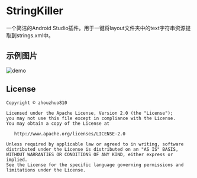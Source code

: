 # StringKiller
一个简洁的Android Studio插件。用于一键将layout文件夹中的text字符串资源提取到strings.xml中。


## 示例图片


![demo](https://github.com/zhouzhuo810/StringKiller/blob/master/stringkiller.gif)


## License

```
Copyright © zhouzhuo810

Licensed under the Apache License, Version 2.0 (the "License");
you may not use this file except in compliance with the License.
You may obtain a copy of the License at

   http://www.apache.org/licenses/LICENSE-2.0

Unless required by applicable law or agreed to in writing, software
distributed under the License is distributed on an "AS IS" BASIS,
WITHOUT WARRANTIES OR CONDITIONS OF ANY KIND, either express or implied.
See the License for the specific language governing permissions and
limitations under the License.
```
